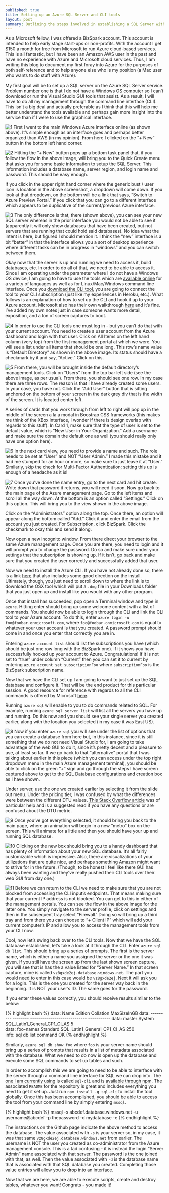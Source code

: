 ```yaml
---
published: true
title: Setting up an Azure SQL Server and CLI tools
layout: post
summary: Outlining the steps involved in establishing a SQL Server with Azure Cloud Services
---
```


As a Microsoft fellow, I was offered a BizSpark account. This account is intended to help early stage start-ups or non-profits. With the account I get $150 a month for free from Microsoft to run Azure cloud-based services. This is all fantastic, but I have been an Amazon AWS user in the past and have no experience with Azure and Microsoft cloud services. Thus, I am writing this blog to document my first foray into Azure for the purposes of both self-reference and to help anyone else who is my position (a Mac user who wants to do stuff with Azure).

My first goal will be to set up a SQL server on the Azure SQL Server service. Problem number one is that I do not have a Windows OS computer so I can’t download or run the Visual Studio GUI tools that assist. As a result, I will have to do all my management through the command line interface (CLI). This isn’t a big deal and actually preferable as I think that this will help me better understand the tools available and perhaps gain more insight into the service than if I were to use the graphical interface.

![1](https://raw.githubusercontent.com/kuanb/kuanb.github.io/master/images/_posts/azure-sql-setup/1.png)
First I went to the main Windows Azure interface online (as shown above). It’s simple enough as an interface goes and perhaps better organized than AWS (in my opinion). From here I clicked on the “+ New” button in the bottom left hand corner.

![2](https://raw.githubusercontent.com/kuanb/kuanb.github.io/master/images/_posts/azure-sql-setup/2.png)
Hitting the “+ New” button pops up a bottom task panel that, if you follow the flow in the above image, will bring you to the Quick Create menu that asks you for some basic information to setup the SQL Server. This information includes a database name, server region, and login name and password. This should be easy enough.

If you click in the upper right hand corner where the generic bust / user icon is location in the above screenshot, a dropdown will come down. If you look at that dropdown, on the bottom will be a link that says, “Switch to Azure Preview Portal.” If you click that you can go to a different interface which appears to be duplicative of the current/previous Azure interface. 

![3](https://raw.githubusercontent.com/kuanb/kuanb.github.io/master/images/_posts/azure-sql-setup/3.png)
The only difference is that, there (shown above), you can see your new SQL server whereas in the prior interface you would not be able to see it (apparently it will only show databases that have been created, but not servers that are running that could hold said databases). No idea what the intent is here, but figured I should mention it. I think the “new” interface is a bit “better” in that the interface allows you a sort of desktop experience where different tasks can be in progress in “windows” and you can switch between them.

Okay now that the server is up and running we need to access it, build databases, etc. In order to do all of that, we need to be able to access it. Since I am operating under the parameter where I do not have a Windows OS device, I am going to have to use the tools which are [available online](http://azure.microsoft.com/en-us/downloads/) for a variety of languages as well as for Linux/Mac/Windows command line interface. Once you [download the CLI tool](http://azure.microsoft.com/en-us/downloads/), you are going to connect the tool to your CLI subscription (just like my experiences in Heroku, etc.). What follows is an explanation of how to set up the CLI and hook it up to your Azure account. Microsoft also has their own walkthrough [here](https://azure.microsoft.com/en-us/documentation/articles/xplat-cli-connect/) and it’s fine. I’ve added my own notes just in case someone wants more detail, exposition, and a ton of screen captures to boot.

![4](https://raw.githubusercontent.com/kuanb/kuanb.github.io/master/images/_posts/azure-sql-setup/4.png)
In order to use the CLI tools one must log in - but you can’t do that with your current account. You need to create a user account from the Azure dashboard and login with that user. Click on All Items on the left hand column (very top) from the first management portal at which we were. You will see a list under all items that should be one long. This row’s name value is “Default Directory” as shown in the above image. Its status should have a checkmark by it and say, “Active.” Click on this.

![5](https://raw.githubusercontent.com/kuanb/kuanb.github.io/master/images/_posts/azure-sql-setup/5.png)
From there, you will be brought inside the default directory’s management tools. Click on “Users” from the top bar left side (see the above image, as per usual). From there, you should see one row. In my case there are three rows. The reason is that I have already created some users. In your case, you have not. Click the “Add User” button that is sitting anchored on the bottom of your screen in the dark grey div that is the width of the screen. It is located center left.

A series of cards that you work through from left to right will pop up in the middle of the screen a la a modal in Boostrap CSS frameworks (this makes me think of the XBox interface, I wonder if there is design overlap with regards to this stuff). In Card 1, make sure that the type of user is set to the default value, which is “New User in Your Organization.” Add a username and make sure the domain the default one as well (you should really only have one option here).

![6](https://raw.githubusercontent.com/kuanb/kuanb.github.io/master/images/_posts/azure-sql-setup/6.png)
In the next card view, you need to provide a name and such. The role needs to be set at “User” and NOT “User Admin.” I made this mistake and it had me stumped for an hour or more, so make sure to just leave it at “User.” Similarly, skip the check for Multi-Factor Authentication; setting this up is enough of a headache as it is!

![7](https://raw.githubusercontent.com/kuanb/kuanb.github.io/master/images/_posts/azure-sql-setup/7.png)
Once you’ve done the name entry, go to the next card and hit create. Write down that password it returns, you will need it soon. Now go back to the main page of the Azure management page. Go to the left items and scroll all the way down. At the bottom is an option called “Settings.” Click on this option. This will bring you to the view shown in the above image.

Click on the “Administrators” option along the top. Once there, an option will appear along the bottom called “Add.” Click it and enter the email from the account you just created. For Subscription, click BizSpark. Click the checkmark to okay this and send it along.

Now open a new incognito window. From there direct your browser to the same Azure management page. Once you are there, you need to login and it will prompt you to change the password. Do so and make sure under your settings that the subscription is showing up. If it isn’t, go back and make sure that you created the user correctly and successfully added that user.

Now we need to install the Azure CLI. If you have not already done so, there is a link [here](https://azure.microsoft.com/en-us/documentation/articles/xplat-cli-install/) that also includes some good direction on the install. Ultimately, though, you just need to scroll down to where the link is to download the OSX tool which will put a `.dmg` file in your Downloads folder that you just open up and install like you would with any other program.

Once that install has succeeded, pop open a Terminal window and type in `azure`. Hitting enter should bring up some welcome content with a list of commands. You should now be able to login through the CLI and link the CLI tool to your Azure account. To do this, enter `azure login -u foo@foobar.onmicrosoft.com`, where `foo@foobar.onmicrosoft.com` is equal to whatever your user account is that you created. A password prompt should come in and once you enter that correctly you are in. 

Entering `azure account list` should list the subscriptions you have (which should be just one row long with the BizSpark one). If it shows you have successfully hooked up your account to Azure. Congratulations! If it is not set to “true” under column “Current” then you can set it to current by entering `azure account set subscriptionFoo` where `subscriptionFoo` is the BizSpark subscription name.

Now that we have the CLI set up I am going to want to just set up the SQL database and configure it. That will be the end product for this particular session. A good resource for reference with regards to all the CLI commands is offered by Microsoft [here](https://azure.microsoft.com/en-us/documentation/articles/xplat-cli/#how-to-install-the-azure-cli).

Running `azure sql` will enable to you to do commands related to SQL. For example, running `azure sql server list` will list all the servers you have up and running. Do this now and you should see your single server you created earlier, along with the location you selected (in my case it was East US).

![8](https://raw.githubusercontent.com/kuanb/kuanb.github.io/master/images/_posts/azure-sql-setup/8.png)
Now if you enter `azure sql` you will see under the list of options that you can create a database from here but, in this instance, since it is still something that we do not need Visual Studio for, I am going to take advantage of the web GUI to do it, since it’s pretty decent and a pleasure to use, at least so far. If we go back to that “alternative” portal that I was talking about earlier in this piece (which you can access under the top right dropdown menu in the main Azure management terminal), you should be able to click on the green “+” sign and go through the steps I have screen captured above to get to the SQL Database configurations and creation box as I have shown.

Under server, use the one we created earlier by selecting it from the slide out menu. Under the pricing tier, I was confused by what the differences were between the different DTU values. [This Stack Overflow article](http://stackoverflow.com/questions/25906628/azure-sql-database-dtu-percentage-metric) was of particular help and is a suggested read if you have any questions or are confused about the DTU metric.

![9](https://raw.githubusercontent.com/kuanb/kuanb.github.io/master/images/_posts/azure-sql-setup/9.png)
Once you’ve got everything selected, it should bring you back to the main page, where an animation will begin in a new “metro” box on the screen. This will animate for a little and then you should have your up and running SQL database.

![10](https://raw.githubusercontent.com/kuanb/kuanb.github.io/master/images/_posts/azure-sql-setup/10.png)
Clicking on the new box should bring you to a handy dashboard that has plenty of information about your new SQL database. It’s all fairly customizable which is impressive. Also, there are visualizations of your utilizations that are quite nice, and perhaps something Amazon might want to strive for in the future. (Though, to be honest I feel like there GUI has always been wanting and they’ve really pushed their CLI tools over their web GUI from day one.)

![11](https://raw.githubusercontent.com/kuanb/kuanb.github.io/master/images/_posts/azure-sql-setup/11.png)
Before we can return to the CLI we need to make sure that you are not blocked from accessing the CLI input’s endpoints. That means making sure that your current IP address is not blocked. You can get to this in either of the management portals. You can see the flow in the above image for the latter one. You simply navigate to the server profile, click on settings and then in the subsequent tray select “Firewall.’ Doing so will bring up a third tray and from there you can choose to “+ Client IP” which will add your current computer’s IP and allow you to access the management tools from your CLI now.

Cool, now let’s swing back over to the CLI tools. Now that we have the SQL database established, let’s take a look at it through the CLI. Enter `azure sql db list`. This should bring up a series of prompts. The first is the server name, which is either a name you assigned the server or the one it was given. If you still have the screen up from the last shown screen capture, you will see that is has the a value listed for “Server Name.” In that screen capture, mine is called `vz8gxde2ej.database.windows.net`. The part you would need to enter in this case would be `vz8gxde2ej`. Next it will ask you for a login. This is the one you created for the server way back in the beginning. It is NOT your user’s ID. The same goes for the password.

If you enter these values correctly, you should receive results similar to the below:

{% highlight bash %}
data:    Name       Edition   Collation                     MaxSizeInGB
data:    ---------  --------  ----------------------------  -----------
data:    master     System    SQL_Latin1_General_CP1_CI_AS  5          
data:    foo-names  Standard  SQL_Latin1_General_CP1_CI_AS  250        
info:    sql db list command OK
{% endhighlight %}

Similarly, `azure sql db show foo` where `foo` is your server name should bring up a series of prompts that results in a list of metadata associated with the database. What we need to do now is open up the database and execute some SQL commands to set up tables and such.

In order to accomplish this we are going to need to be able to interface with the server through a command line interface for SQL we can drop into. The [one I am currently using](https://github.com/hasankhan/sql-cli) is called `sql-cli` and is [available through npm](https://www.npmjs.com/package/sql-cli). The associated `README` for the repository is great and includes everything you need to get it set up. Just run `npm install -g sql-cli` to install the tool globally. Once this has been accomplished, you should be able to access the tool from your command line by simply entering `mssql`. 

{% highlight bash %}
mssql -s abcdef.database.windows.net -u username@abcdef -p thepassword -d mydatabase -e
{% endhighlight %}

The instructions on the Github page indicate the above method to access the database. The value associated with `-s` is your server so, in my case, it was that same `vz8gxde2ej.database.windows.net` from earlier. The username is NOT the user you created as co-administrator from the Azure management console. This is a tad confusing - it is instead the login “Server Admin” name associated with that server. The password is the one joined with that, as well. Then the value associated with `-d` is the database name that is associated with that SQL database you created. Completing those value entries will allow you to drop into an interface.

Now that we are here, we are able to execute scripts, create and destroy tables, whatever you want! Congrats - you made it!

